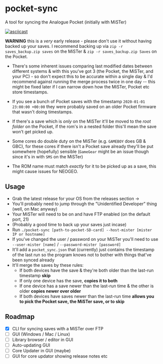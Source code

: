# pocket-sync
A tool for syncing the Analogue Pocket (initially with MiSTer)

[![asciicast](https://asciinema.org/a/VnRRsQj8BOikkHi3PKgo4OeWI.svg)](https://asciinema.org/a/VnRRsQj8BOikkHi3PKgo4OeWI?autoplay=1)


__WARNING__ this is a _very_ early release - please don't use it without having backed up your saves.
I recommend backing up via `zip -r saves_backup.zip saves` on the MiSTer & `zip -r saves_backup.zip Saves` on the Pocket.

- There's some inherent issues comparing last modified dates between different systems & with this you've got 3 (the Pocket, the MiSTer, and your PC) - so don't expect this to be accurate within a single day & I'd recommend against running the merge process twice in one day -- this might be fixed later if I can narrow down how the MiSTer, Pocket etc store timestamps.

- If you see a bunch of Pocket saves with the timestamp `2020-01-01 23:00:00 +00:00` they were probably saved on an older Pocket firmware that wasn't doing timestamps.

- If there's a save which is _only_ on the MiSTer it'll be moved to the _root folder_ on the Pocket, if the rom's in a nested folder this'll mean the save won't get picked up.

- Some cores do double duty on the MiSTer (e.g. `GAMEBOY` does GB & GBC), for these cores if there isn't a Pocket save already they'll be put somewhere (hopefully) sensible (`GameGear` might be an issue though since it's in with `SMS` on the MiSTer)

- The ROM name must match _exactly_ for it to be picked up as a save, this might cause issues for NEOGEO.

## Usage

- Grab the latest release for your OS from the releases section ->
- You'll probably need to jump through the "Unidentified Developer" thing (well, on Mac anyway)
- Your MiSTer will need to be on and have FTP enabled (on the default port, 21)
- (Probably a good time to back up your saves just incase)
- Run `./pocket-sync [path-to-pocket-SD-card] --host-mister [mister IP or hostname]`
- If you've changed the user / password on your MiSTer you'll need to use `--user-mister [name]` / `--password-mister [password]`
- It'll add a `pocket_sync.json` that (currently) just contains the timestamp of the last run so the program knows not to bother with things that've been synced already
- It'll merge the saves by these rules:
  - If both devices have the save & they're both older than the last-run timestamp **skip**
  - If only one device has the save, **copies it to both**
  - If one device has a save newer than the last-run time & the other is older **copies newer over older**
  - If both devices have saves newer than the last-run time **allows you to pick the Pocket save, the MiSTer save, or to skip**
## Roadmap

- [x] CLI for syncing saves with a MiSTer over FTP
- [ ] GUI (Windows / Mac / Linux)
- [ ] Library browser / editor in GUI
- [ ] Auto-updating GUI
- [ ] Core Updater in GUI (maybe)
- [ ] GUI for core updator showing release notes etc
